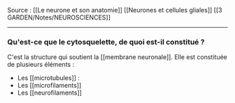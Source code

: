 Source : [[Le neurone et son anatomie]]
[[Neurones et cellules gliales]]
[[3 GARDEN/Notes/NEUROSCIENCES]]
***

### Qu'est-ce que le cytosquelette, de quoi est-il constitué ? 
C'est la structure qui soutient la [[membrane neuronale]]. Elle est constituée de plusieurs éléments :  
- Les [[microtubules]] : 
- Les [[microfilaments]]
- Les [[neurofilaments]]
